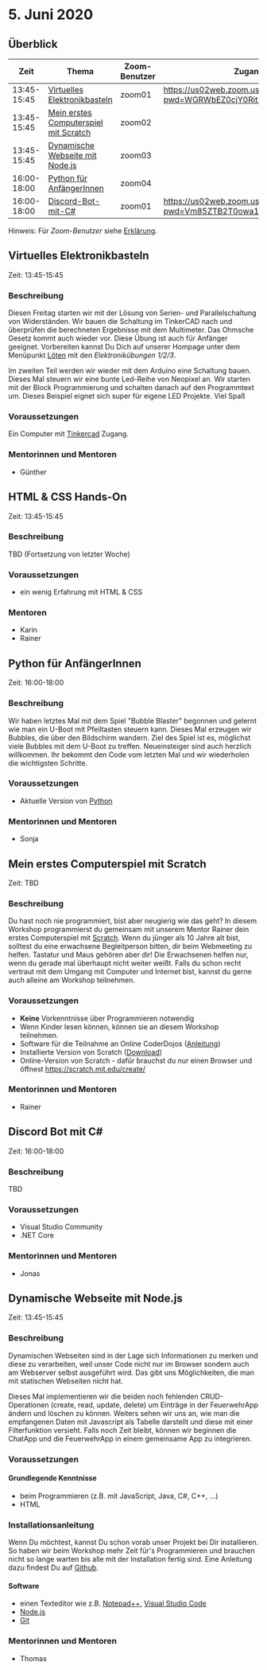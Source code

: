 # 5. Juni 2020

## Überblick

| Zeit        | Thema                                                                           | Zoom-Benutzer | Zugangslink |
| ----------- | ------------------------------------------------------------------------------- | ------------- | ----------- |
| 13:45-15:45 | [Virtuelles Elektronikbasteln](#virtuelles-elektronikbasteln)                   | zoom01        | https://us02web.zoom.us/j/84139135484?pwd=WGRWbEZ0cjY0Rit2SVVxSWFuUmhyUT09 |
| 13:45-15:45 | [Mein erstes Computerspiel mit Scratch](#mein-erstes-computerspiel-mit-scratch) | zoom02        |             |
| 13:45-15:45 | [Dynamische Webseite mit Node.js](#dynamische-webseite-mit-nodejs)              | zoom03        |             |
| 16:00-18:00 | [Python für AnfängerInnen](#python-für-anfängerinnen)                           | zoom04        |             |
| 16:00-18:00 | [Discord-Bot-mit-C#](#discord-bot-mit-c)                                        | zoom01        | https://us02web.zoom.us/j/85874187975?pwd=Vm85ZTB2T0owa1RKVE5NMkxLdGN5dz09 |

Hinweis: Für _Zoom-Benutzer_ siehe [Erklärung](https://github.com/coderdojo-linz/coderdojo-online/blob/master/Zoom.md).


## Virtuelles Elektronikbasteln

Zeit: 13:45-15:45

### Beschreibung

Diesen Freitag starten wir mit der Lösung von Serien- und Parallelschaltung von Widerständen. Wir bauen die Schaltung im TinkerCAD nach und überprüfen die berechneten Ergebnisse mit dem Multimeter. Das Ohmsche Gesetz kommt auch wieder vor. Diese Übung ist auch für Anfänger geeignet. Vorbereiten kannst Du Dich auf unserer Hompage unter dem Menüpunkt [Löten](https://linz.coderdojo.net/infos/loeten.html#%C3%BCbungen-l%C3%B6ten) mit den *Elektronikübungen 1/2/3*.

Im zweiten Teil werden wir wieder mit dem Arduino eine Schaltung bauen. Dieses Mal steuern wir eine bunte Led-Reihe von Neopixel an. Wir starten mit der Block Programmierung und schalten danach auf den Programmtext um. Dieses Beispiel eignet sich super für eigene LED Projekte. Viel Spaß


### Voraussetzungen

Ein Computer mit [Tinkercad](https://www.tinkercad.com) Zugang.

### Mentorinnen und Mentoren

- Günther


## HTML & CSS Hands-On

Zeit: 13:45-15:45

### Beschreibung

TBD (Fortsetzung von letzter Woche)

### Voraussetzungen

- ein wenig Erfahrung mit HTML & CSS

### Mentoren

- Karin
- Rainer


## Python für AnfängerInnen

Zeit: 16:00-18:00

### Beschreibung

Wir haben letztes Mal mit dem Spiel "Bubble Blaster" begonnen und gelernt wie man ein U-Boot mit Pfeiltasten steuern kann. Dieses Mal erzeugen wir Bubbles, die über den Bildschirm wandern. Ziel des Spiel ist es, möglichst viele Bubbles mit dem U-Boot zu treffen.
Neueinsteiger sind auch herzlich willkommen. Ihr bekommt den Code vom letzten Mal und wir wiederholen die wichtigsten Schritte.

### Voraussetzungen

- Aktuelle Version von [Python](https://www.python.org/downloads/)

### Mentorinnen und Mentoren

- Sonja


## Mein erstes Computerspiel mit Scratch

Zeit: TBD

### Beschreibung

Du hast noch nie programmiert, bist aber neugierig wie das geht? In diesem Workshop programmierst du gemeinsam mit unserem Mentor Rainer dein erstes Computerspiel mit [Scratch](https://scratch.mit.edu/). Wenn du jünger als 10 Jahre alt bist, solltest du eine erwachsene Begleitperson bitten, dir beim Webmeeting zu helfen. Tastatur und Maus gehören aber dir! Die Erwachsenen helfen nur, wenn du gerade mal überhaupt nicht weiter weißt. Falls du schon recht vertraut mit dem Umgang mit Computer und Internet bist, kannst du gerne auch alleine am Workshop teilnehmen.

### Voraussetzungen

- **Keine** Vorkenntnisse über Programmieren notwendig
- Wenn Kinder lesen können, können sie an diesem Workshop teilnehmen.
- Software für die Teilnahme an Online CoderDojos ([Anleitung](https://linz.coderdojo.net/online-coderdojo-tipps.html))
- Installierte Version von Scratch ([Download](https://scratch.mit.edu/download))
- Online-Version von Scratch - dafür brauchst du nur einen Browser und öffnest https://scratch.mit.edu/create/

### Mentorinnen und Mentoren

- Rainer


## Discord Bot mit C#

Zeit: 16:00-18:00

### Beschreibung

TBD

### Voraussetzungen

* Visual Studio Community
* .NET Core

### Mentorinnen und Mentoren

* Jonas


## Dynamische Webseite mit Node.js

Zeit: 13:45-15:45

### Beschreibung

Dynamischen Webseiten sind in der Lage sich Informationen zu merken und diese zu verarbeiten, weil unser Code nicht nur im Browser sondern auch am Webserver selbst ausgeführt wird. Das gibt uns Möglichkeiten, die man mit statischen Webseiten nicht hat.

Dieses Mal implementieren wir die beiden noch fehlenden CRUD-Operationen (create, read, update, delete) um Einträge in der FeuerwehrApp ändern und löschen zu können. Weiters sehen wir uns an, wie man die empfangenen Daten mit Javascript als Tabelle darstellt und diese mit einer Filterfunktion versieht. Falls noch Zeit bleibt, können wir beginnen die ChatApp und die FeuerwehrApp in einem gemeinsame App zu integrieren.

### Voraussetzungen

#### Grundlegende Kenntnisse

- beim Programmieren (z.B. mit JavaScript, Java, C#, C++, ...)
- HTML

### Installationsanleitung

Wenn Du möchtest, kannst Du schon vorab unser Projekt bei Dir installieren. So haben wir beim Workshop mehr Zeit für's Programmieren und brauchen nicht so lange warten bis alle mit der Installation fertig sind. Eine Anleitung dazu findest Du auf [Github](https://github.com/coderdojo-neusiedl/dynamic-webpage/tree/workshop-20200605).

#### Software

- einen Texteditor wie z.B. [Notepad++](https://notepad-plus-plus.org), [Visual Studio Code](https://code.visualstudio.com)
- [Node.js](https://nodejs.org/en/download/)
- [Git](https://git-scm.com/download/win)

### Mentorinnen und Mentoren

- Thomas
